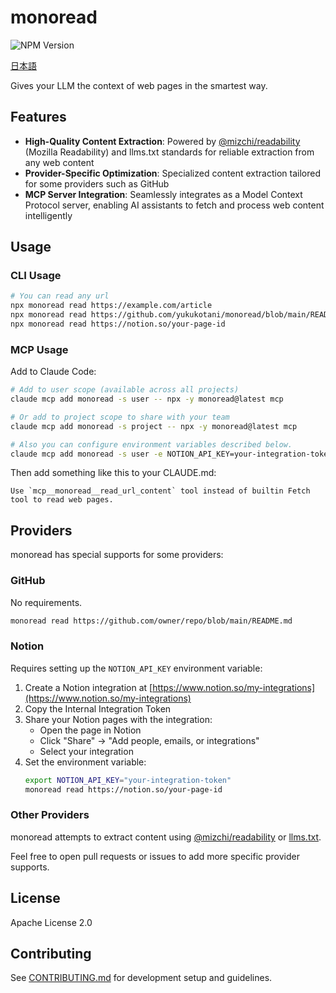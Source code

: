 # monoread

![NPM Version](https://img.shields.io/npm/v/monoread?link=https%3A%2F%2Fwww.npmjs.com%2Fpackage%2Fmonoread)

[日本語](README_ja.md)

Gives your LLM the context of web pages in the smartest way.

## Features

- **High-Quality Content Extraction**: Powered by [@mizchi/readability](https://github.com/mizchi/readability) (Mozilla Readability) and llms.txt standards for reliable extraction from any web content
- **Provider-Specific Optimization**: Specialized content extraction tailored for some providers such as GitHub
- **MCP Server Integration**: Seamlessly integrates as a Model Context Protocol server, enabling AI assistants to fetch and process web content intelligently

## Usage

### CLI Usage

```bash
# You can read any url
npx monoread read https://example.com/article
npx monoread read https://github.com/yukukotani/monoread/blob/main/README.md
npx monoread read https://notion.so/your-page-id
```

### MCP Usage

Add to Claude Code:

```bash
# Add to user scope (available across all projects)
claude mcp add monoread -s user -- npx -y monoread@latest mcp

# Or add to project scope to share with your team
claude mcp add monoread -s project -- npx -y monoread@latest mcp

# Also you can configure environment variables described below.
claude mcp add monoread -s user -e NOTION_API_KEY=your-integration-token -- npx -y monoread@latest mcp
```

Then add something like this to your CLAUDE.md:

```
Use `mcp__monoread__read_url_content` tool instead of builtin Fetch tool to read web pages.
```

## Providers

monoread has special supports for some providers:

### GitHub

No requirements.

```bash
monoread read https://github.com/owner/repo/blob/main/README.md
```

### Notion

Requires setting up the `NOTION_API_KEY` environment variable:

1. Create a Notion integration at [https://www.notion.so/my-integrations](https://www.notion.so/my-integrations)
2. Copy the Internal Integration Token
3. Share your Notion pages with the integration:
   - Open the page in Notion
   - Click "Share" → "Add people, emails, or integrations"
   - Select your integration
4. Set the environment variable:
   ```bash
   export NOTION_API_KEY="your-integration-token"
   monoread read https://notion.so/your-page-id
   ```

### Other Providers

monoread attempts to extract content using [@mizchi/readability](https://github.com/mizchi/readability) or [llms.txt](https://llmstxt.org/).

Feel free to open pull requests or issues to add more specific provider supports.

## License

Apache License 2.0

## Contributing

See [CONTRIBUTING.md](CONTRIBUTING.md) for development setup and guidelines.
